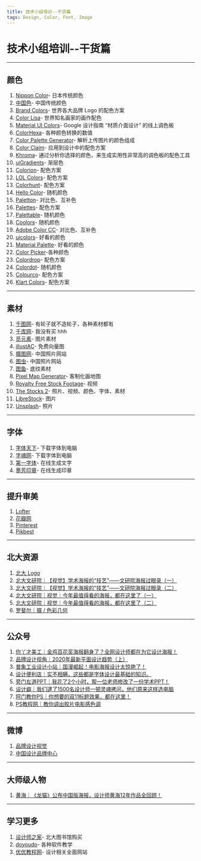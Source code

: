 ```yaml
---
title: 技术小组培训--干货篇
tags: Design, Color, Font, Image
---
```


# 技术小组培训--干货篇

---
## 颜色

1. [Nippon Color](https://nipponcolors.com)- 日本传统颜色
2. [中国色](http://zhongguose.com)- 中国传统颜色
3. [Brand Colors](https://brandcolors.net)- 世界各大品牌 Logo 的配色方案
4. [Color Lisa](http://www.colorlisa.com/)- 世界知名画家的画作配色
5. [Material UI Colors](https://www.materialui.co/colors)- Google 设计指南 “材质介面设计” 的线上调色板
6. [ColorHexa](http://www.colorhexa.com/)- 各种颜色转换的数值
7. [Color Palette Generator](https://www.degraeve.com/color-palette/?fbclid=IwAR1X6J91KPL3VH3hglG7LZCU7tBmd67CsNp8353XgY06Qk1MgRrW33ly5Zc)- 解析上传图片的颜色组成
8. [Color Claim](http://www.vanschneider.com/colors)- 应用到设计中的配色方案
9. [Khroma](http://khroma.co/)- 通过分析你选择的颜色，来生成实用性非常高的调色板的配色工具
10. [uiGradients](https://uigradients.com/#Curiosityblue)- 渐层色
11. [Colorion](http://www.colorion.co/)- 配色方案
12. [LOL Colors](http://www.lolcolors.com/)- 配色方案
13. [Colorhunt](http://colorhunt.co/)- 配色方案
14. [Hello Color](http://jxnblk.com/hello-color)- 随机颜色
15. [Paletton](http://paletton.com/)- 对比色、互补色
16. [Palettes](https://flatuicolors.com)- 配色方案
17. [Palettable](http://www.palettable.io/)- 随机颜色
18. [Coolors](http://coolors.co/)- 随机颜色
19. [Adobe Color CC](https://color.adobe.com/ja/create)- 对比色、互补色
20. [uicolors](http://getuicolors.com)- 好看的颜色
21. [Material Palette](https://www.materialpalette.com)- 好看的颜色
22. [Color Picker](https://www.0to255.com)-各种颜色
23. [Colordrop](https://colordrop.io/)- 配色方案
24. [Colordot](https://color.hailpixel.com/)- 随机颜色
25. [Colourco](http://www.colourco.de/)- 配色方案
26. [Klart Colors](https://klart.co/colors/)- 配色方案

---
## 素材
1. [千图网](https://www.58pic.com)- 有轮子就不造轮子，各种素材都有
2. [千库网](https://588ku.com)- 我没有买 hhh
3. [觅元素](http://www.51yuansu.com)- 图片素材
4. [illustAC](https://ac-illust.com)- 免费向量图
5. [摄图网](http://699pic.com)- 中国照片网站
6. [图虫](https://tuchong.com)- 中国照片网站
7. [图鱼](http://www.hituyu.com)- 底纹素材
8. [Pixel Map Generator](http://pixelmap.amcharts.com)- 客制化画地图
9. [Royalty Free Stock Footage](https://artgrid.io/filmmakers)- 视频
10. [The Stocks 2](http://thestocks.im)- 照片、视频、颜色、字体、素材
11. [LibreStock](https://librestock.com/photos/bubble/)- 图片
12. [Unsplash](https://unsplash.com)- 照片
---

## 字体
1. [字体天下](http://www.fonts.net.cn)- 下载字体到电脑
2. [字魂网](https://izihun.com)- 下载字体到电脑
3. [第一字体](http://www.diyiziti.com)- 在线生成文字
4. [墨芳印章](https://yz.mofans.net)- 在线生成印章
---

## 提升审美
1. [Lofter](https://www.lofter.com)
2. [花瓣网](https://huaban.com)
3. [Pinterest](https://www.pinterest.com)
4. [Pikbest](https://zh.pikbest.com)


---

## 北大资源
1. [北大 Logo]()
2. [北大文研院｜【视觉】学术海报的“技艺”——文研院海报过眼录（一）](https://mp.weixin.qq.com/s/YtctpsjefLO0ENeee2kzVg)
3. [北大文研院｜【视觉】学术海报的“技艺”——文研院海报过眼录（二）](https://mp.weixin.qq.com/s/iHS1YAs3r5qy82U4i-rVNA)
4. [北大文研院｜视觉｜今年最值得看的海报，都在这里了（一）](https://mp.weixin.qq.com/s/MmPwKDsq_r_S08L-a-pm_Q)
5. [北大文研院｜视觉｜今年最值得看的海报，都在这里了（二）](https://mp.weixin.qq.com/s/ykWtHuRmIVMYM9mN4NmzNw)
6. [罗斐尔｜摄 / 色彩几何](https://mp.weixin.qq.com/s/-0tU2TlQym7-wZjubV8pxA)

---

## 公众号
1. [你丫才美工｜金鸡百花奖海报翻身了？全网设计师都在为它设计海报！](https://mp.weixin.qq.com/s/OaDUY6egfKr_iuYuAvqmkg)
2. [品牌设计视角｜2020年最新平面设计趋势（上）](https://mp.weixin.qq.com/s/ULStya7axEABDLoS74L-lA)
3. [普象工业设计小站｜国漫崛起！电影海报设计太惊艳了！](https://mp.weixin.qq.com/s/fuEflpHmilfJ2syfN-uqOw)
4. [设计便利店｜实不相瞒，这些都是字体设计最基础的知识。](https://mp.weixin.qq.com/s/4-bmu5evaduR4ti9SGKhIg)
5. [旁门左道PPT｜我花了2个小时，帮一位老师修改了一份学术PPT！](https://mp.weixin.qq.com/s/fpys3qadz9oa4w3QwZU0bg)
6. [设计癖｜我们逮了1500名设计师一顿灵魂拷问，他们原来这样选电脑](https://mp.weixin.qq.com/s/rjKXarNxMicvhwIqDlyhIA)
7. [阿门教你PS｜你想要的双11标题效果，都在这里！](https://mp.weixin.qq.com/s/Gig9bvBfK608MHeZ4K_eLw)
8. [ PS教程网｜教你调出胶片电影感色调](https://mp.weixin.qq.com/s/Ypy6EixdiTk7gD0TKGB3gw)
---

## 微博
1. [品牌设计视觉](https://weibo.com/210818121?is_hot=1)
2. [中国设计品牌中心](https://weibo.com/207979150?is_hot=1)


---

## 大师级人物
1. [黄海｜《龙猫》公布中国版海报，设计师黄海12年作品全回顾！](https://www.uisdc.com/designer-huang-hai-12-years-of-works)

---

## 学习更多

1. [设计师之家](http://www.51sjsj.com)- 北大图书馆购买
2. [doyoudo](http://www.doyoudo.com/path)- 各种软件教学
3. [优优教程网](https://uiiiuiii.com)- 设计相关全面网站





